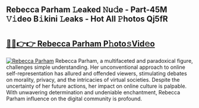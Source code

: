 ## Rebecca Parham 𝙻eaked 𝙽u𝚍e - Part-45M 𝚅𝚒deo B𝚒kini 𝙻eaks - Hot All 𝙿hotos Qj5fR

# <h2><a href="http://ld0gzf1.urlbe.top/?page=Rebecca+Parham">🔗🔗👉👉 Rebecca Parham P𝚑oto𝚜Vid𝚎o</a></h2>

[![Rebecca Parham](https://i.imgur.com/eBuTRDB.gif)](http://ld0gzf1.urlbe.top/?page=Rebecca+Parham)
Rebecca Parham, a multifaceted and paradoxical figure, challenges simple understanding. Her unconventional approach to online self-representation has allured and offended viewers, stimulating debates on morality, privacy, and the intricacies of virtual societies. Despite the uncertainty of her future actions, her impact on online culture is palpable. With unwavering determination and undeniable enchantment, Rebecca Parham influence on the digital community is profound.
